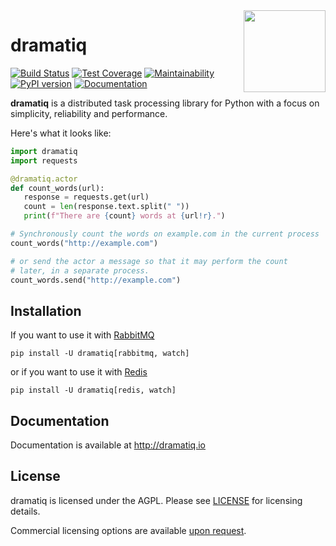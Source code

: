 <img src="https://dramatiq.io/_static/logo.png" align="right" width="131" />

# dramatiq

[![Build Status](https://travis-ci.org/Bogdanp/dramatiq.svg?branch=master)](https://travis-ci.org/Bogdanp/dramatiq)
[![Test Coverage](https://api.codeclimate.com/v1/badges/2e03a54d3d3ee0bb93c4/test_coverage)](https://codeclimate.com/github/Bogdanp/dramatiq/test_coverage)
[![Maintainability](https://api.codeclimate.com/v1/badges/2e03a54d3d3ee0bb93c4/maintainability)](https://codeclimate.com/github/Bogdanp/dramatiq/maintainability)
[![PyPI version](https://badge.fury.io/py/dramatiq.svg)](https://badge.fury.io/py/dramatiq)
[![Documentation](https://img.shields.io/badge/doc-latest-brightgreen.svg)](http://dramatiq.io)

**dramatiq** is a distributed task processing library for Python with
a focus on simplicity, reliability and performance.

Here's what it looks like:

``` python
import dramatiq
import requests

@dramatiq.actor
def count_words(url):
   response = requests.get(url)
   count = len(response.text.split(" "))
   print(f"There are {count} words at {url!r}.")

# Synchronously count the words on example.com in the current process
count_words("http://example.com")

# or send the actor a message so that it may perform the count
# later, in a separate process.
count_words.send("http://example.com")
```

## Installation

If you want to use it with [RabbitMQ][rabbit]

    pip install -U dramatiq[rabbitmq, watch]

or if you want to use it with [Redis][redis]

    pip install -U dramatiq[redis, watch]

## Documentation

Documentation is available at http://dramatiq.io

## License

dramatiq is licensed under the AGPL.  Please see [LICENSE][license]
for licensing details.

Commercial licensing options are available [upon request][commercial].


[commercial]: https://dramatiq.io/commercial.html
[license]: https://github.com/Bogdanp/dramatiq/blob/master/LICENSE
[rabbit]: https://www.rabbitmq.com/
[redis]: https://redis.io
